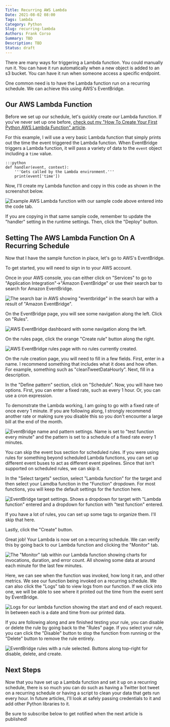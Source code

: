 ```yaml
---
Title: Recurring AWS Lambda
Date: 2021-08-02 08:00
Tags: lambda
Category: Python
Slug: recurring-lambda
Authors: Frank Corso
Summary: TBD
Description: TBD
Status: draft
---
```

There are many ways for triggering a Lambda function. You could manually run it. You can have it run automatically when a new object is added to an s3 bucket. You can have it run when someone access a specific endpoint.

One common need is to have the Lambda function run on a recurring schedule. We can achieve this using AWS's EventBridge.

## Our AWS Lambda Function

Before we set up our schedule, let's quickly create our Lambda function. If you've never set up one before, [check out my "How To Create Your First Python AWS Lambda Function" article](https://frankcorso.dev/python-aws-lambda-function.html).

For this example, I will use a very basic Lambda function that simply prints out the time the event triggered the Lambda function. When EventBridge triggers a Lambda function, it will pass a variety of data to the `event` object including a `time` value.

```
:::python
def handler(event, context):
    '''Gets called by the Lambda environment.'''
    print(event['time'])
```

Now, I'll create my Lambda function and copy in this code as shown in the screenshot below.

![Example AWS Lambda function with our sample code above entered into the code tab.]({static}/images/aws-lambda-testfunction.png)

If you are copying in that same sample code, remember to update the "handler" setting in the runtime settings. Then, click the "Deploy" button.

## Setting The AWS Lambda Function On A Recurring Schedule

Now that I have the sample function in place, let's go to AWS's EventBridge.

To get started, you will need to sign in to your AWS account.

Once in your AWS console, you can either click on "Services" to go to "Application Integration"->"Amazon EventBridge" or use their search bar to search for Amazon EventBridge.

![The search bar in AWS showing "eventbridge" in the search bar with a result of "Amazon EventBridge".]({static}/images/aws-eventbridge-search.png)

On the EventBridge page, you will see some navigation along the left. Click on "Rules".

![AWS EventBridge dashboard with some navigation along the left.]({static}/images/aws-eventbridge-dashboard.png)

On the rules page, click the orange "Create rule" button along the right.

![AWS EventBridge rules page with no rules currently created.]({static}/images/aws-eventbridge-rules.png)

On the rule creation page, you will need to fill in a few fields. First, enter in a name. I recommend something that includes what it does and how often. For example, something such as "cleanTweetDataHourly". Next, fill in a description.

In the "Define pattern" section, click on "Schedule". Now, you will have two options. First, you can enter a fixed rate, such as every 1 hour. Or, you can use a cron expression.

To demonstrate the Lambda working, I am going to go with a fixed rate of once every 1 minute. If you are following along, I strongly recommend another rate or making sure you disable this so you don't encounter a large bill at the end of the month.

![EventBridge name and pattern settings. Name is set to "test function every minute" and the pattern is set to a schedule of a fixed rate every 1 minutes.]({static}/images/aws-eventbridge-rule-pattern.png)

You can skip the event bus section for scheduled rules. If you were using rules for something beyond scheduled Lambda functions, you can set up different event buses to act as different event pipelines. Since that isn't supported on scheduled rules, we can skip it.

In the "Select targets" section, select "Lambda function" for the target and then select your Lamdba function in the "Function" dropdown. For most functions, you will keep the default settings for the function here.

![EventBridge target settings. Shows a dropdown for target with "Lambda function" entered and a dropdown for function with "test function" entered.]({static}/images/aws-eventbridge-targets.png)

If you have a lot of rules, you can set up some tags to organize them. I'll skip that here.

Lastly, click the "Create" button.

Great job! Your Lambda is now set on a recurring schedule. We can verify this by going back to our Lambda function and clicking the "Monitor" tab.

![The "Monitor" tab within our Lambda function showing charts for invocations, duration, and error count. All showing some data at around each minute for the last few minutes.]({static}/images/aws-lambda-metrics.png)

Here, we can see when the function was invoked, how long it ran, and other metrics. We see our function being invoked on a recurring schedule. We can also click the "Logs" tab to view logs from our function. If we click into one, we will be able to see where it printed out the time from the event sent by EventBridge.

![Logs for our lambda function showing the start and end of each request. In between each is a date and time from our printed data.]({static}/images/aws-lambda-logs.png)

If you are following along and are finished testing your rule, you can disable or delete the rule by going back to the "Rules" page. If you select your rule, you can click the "Disable" button to stop the function from running or the "Delete" button to remove the rule entirely.

![EventBridge rules with a rule selected. Buttons along top-right for disable, delete, and create.]({static}/images/aws-eventbridge-rules-selected.png)

## Next Steps

Now that you have set up a Lambda function and set it up on a recurring schedule, there is so much you can do such as having a Twitter bot tweet on a recurring schedule or having a script to clean your data that gets run every hour. In future articles, I'll look at safely passing credentials to it and add other Python libraries to it.

Be sure to subscribe below to get notified when the next article is published!
